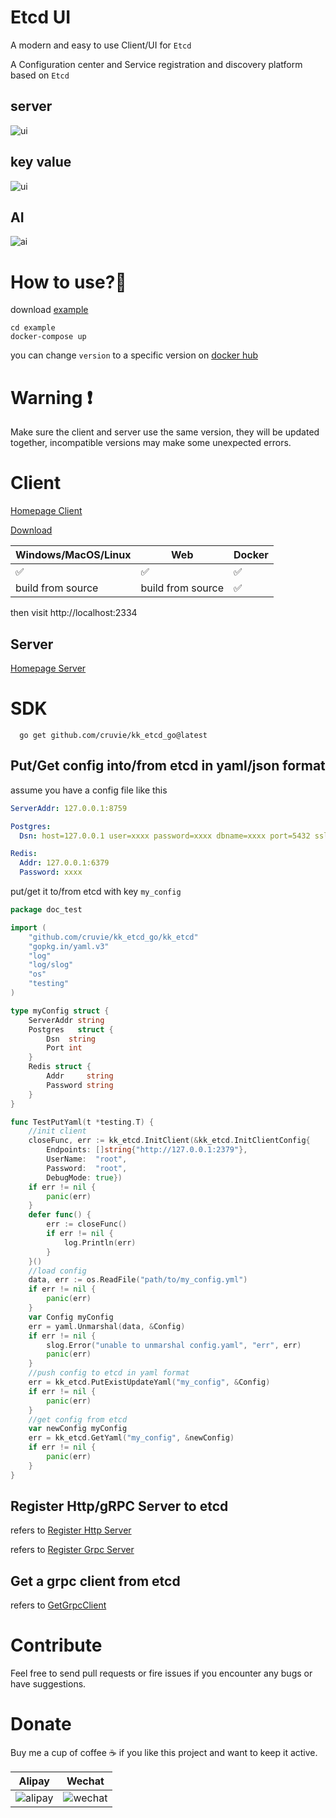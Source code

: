 # Etcd UI

A modern and easy to use Client/UI for `Etcd`

A Configuration center and Service registration and discovery platform based on `Etcd`

## server

![ui](https://github.com/cruvie/kk_etcd_ui/blob/master/lib/assets/images/ui.png?raw=true)

## key value

![ui](https://github.com/cruvie/kk_etcd_ui/blob/master/lib/assets/images/ui2.png?raw=true)

## AI

![ai](https://github.com/cruvie/kk_etcd_ui/blob/master/lib/assets/images/ai.png?raw=true)

# How to use?🤔

download [example](https://github.com/cruvie/kk_etcd_go/tree/master/example)

```shell
cd example
docker-compose up
```

you can change `version` to a specific version
on [docker hub](https://hub.docker.com/r/cruvie/kk_etcd_ui/tags)

# Warning ❗

Make sure the client and server use the same version, they will be updated together, incompatible
versions
may make some unexpected errors.

# Client

[Homepage Client](https://github.com/cruvie/kk_etcd_ui)

[Download](https://github.com/cruvie/kk_etcd_ui/releases)

| Windows/MacOS/Linux | Web               | Docker |
|---------------------|-------------------|--------| 
| ✅                   | ✅                 | ✅      |
| build from source   | build from source | ✅      |

then visit http://localhost:2334

## Server

[Homepage Server](https://github.com/cruvie/kk_etcd_go)

# SDK

```shell
  go get github.com/cruvie/kk_etcd_go@latest
```

## Put/Get config into/from etcd in yaml/json format

assume you have a config file like this

```yaml
ServerAddr: 127.0.0.1:8759

Postgres:
  Dsn: host=127.0.0.1 user=xxxx password=xxxx dbname=xxxx port=5432 sslmode=disable TimeZone=UTC

Redis:
  Addr: 127.0.0.1:6379
  Password: xxxx
```

put/get it to/from etcd with key `my_config`

```go
package doc_test

import (
	"github.com/cruvie/kk_etcd_go/kk_etcd"
	"gopkg.in/yaml.v3"
	"log"
	"log/slog"
	"os"
	"testing"
)

type myConfig struct {
	ServerAddr string
	Postgres   struct {
		Dsn  string
		Port int
	}
	Redis struct {
		Addr     string
		Password string
	}
}

func TestPutYaml(t *testing.T) {
	//init client
	closeFunc, err := kk_etcd.InitClient(&kk_etcd.InitClientConfig{
		Endpoints: []string{"http://127.0.0.1:2379"},
		UserName:  "root",
		Password:  "root",
		DebugMode: true})
	if err != nil {
		panic(err)
	}
	defer func() {
		err := closeFunc()
		if err != nil {
			log.Println(err)
		}
	}()
	//load config
	data, err := os.ReadFile("path/to/my_config.yml")
	if err != nil {
		panic(err)
	}
	var Config myConfig
	err = yaml.Unmarshal(data, &Config)
	if err != nil {
		slog.Error("unable to unmarshal config.yaml", "err", err)
		panic(err)
	}
	//push config to etcd in yaml format
	err = kk_etcd.PutExistUpdateYaml("my_config", &Config)
	if err != nil {
		panic(err)
	}
	//get config from etcd
	var newConfig myConfig
	err = kk_etcd.GetYaml("my_config", &newConfig)
	if err != nil {
		panic(err)
	}
}
```

## Register Http/gRPC Server to etcd

refers
to [Register Http Server](https://github.com/cruvie/kk_etcd_go/blob/566e340dee0ca3b38bff574fe223887035fe67d6/kk_etcd/server_test.go#L105)

refers
to [Register Grpc Server](https://github.com/cruvie/kk_etcd_go/blob/566e340dee0ca3b38bff574fe223887035fe67d6/kk_etcd/server_test.go#L51)

## Get a grpc client from etcd

refers
to [GetGrpcClient](https://github.com/cruvie/kk_etcd_go/blob/566e340dee0ca3b38bff574fe223887035fe67d6/kk_etcd/server_grpc.go#L14)

# Contribute

Feel free to send pull requests or fire issues
if you encounter any bugs or have suggestions.

# Donate

Buy me a cup of coffee ☕️ if you like this project and want to keep it active.

| Alipay                                                                                         | Wechat                                                                                         |
|------------------------------------------------------------------------------------------------|------------------------------------------------------------------------------------------------|
| ![alipay](https://github.com/cruvie/kk_etcd_ui/blob/master/lib/assets/pay/alipay.png?raw=true) | ![wechat](https://github.com/cruvie/kk_etcd_ui/blob/master/lib/assets/pay/wechat.png?raw=true) | 
